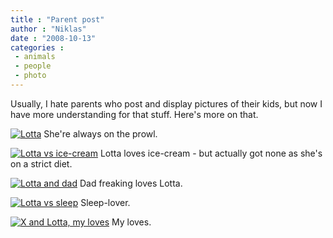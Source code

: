 ```yaml
---
title : "Parent post"
author : "Niklas"
date : "2008-10-13"
categories : 
 - animals
 - people
 - photo
---
```


Usually, I hate parents who post and display pictures of their kids, but now I have more understanding for that stuff. Here's more on that.

[![Lotta](http://farm4.static.flickr.com/3138/2933805397_e84ff6b5f0.jpg)](http://www.flickr.com/photos/pivic/2933805397) She're always on the prowl.

[![Lotta vs ice-cream](http://farm4.static.flickr.com/3291/2933803029_7e49c58ae5.jpg)](http://www.flickr.com/photos/pivic/2933803029) Lotta loves ice-cream - but actually got none as she's on a strict diet.

[![Lotta and dad](http://farm4.static.flickr.com/3183/2934659540_fc693c4551.jpg)](http://www.flickr.com/photos/pivic/2934659540) Dad freaking loves Lotta.

[![Lotta vs sleep](http://farm4.static.flickr.com/3244/2934898006_2beaa3f151.jpg)](http://www.flickr.com/photos/pivic/2934898006) Sleep-lover.

[![X and Lotta, my loves](http://farm4.static.flickr.com/3149/2934044970_05fbfcb856.jpg)](http://www.flickr.com/photos/pivic/2934044970) My loves.
